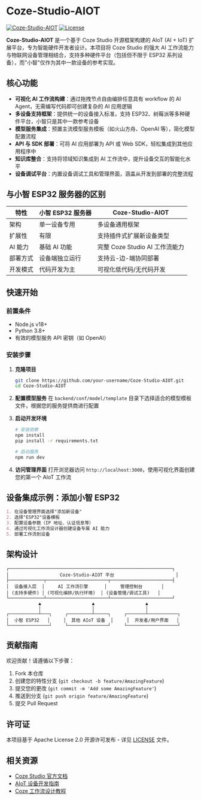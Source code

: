 # Coze-Studio-AIOT

[![Coze-Studio-AIOT](https://img.shields.io/badge/Coze-Studio--AIOT-blue)](<[https://github.com/coze-dev/coze-studio](https://github.com/jiahello/Coze-Studio-AIOT)>)
[![License](https://img.shields.io/badge/License-Apache_2.0-blue.svg)](LICENSE)

**Coze-Studio-AIOT** 是一个基于 Coze Studio 开源框架构建的 AIoT (AI + IoT) 扩展平台，专为智能硬件开发者设计。本项目将 Coze Studio 的强大 AI 工作流能力与物联网设备管理相结合，支持多种硬件平台（包括但不限于 ESP32 系列设备），而"小智"仅作为其中一款设备的参考实现。

## 核心功能

- **可视化 AI 工作流构建**：通过拖拽节点自由编排任意具有 workflow 的 AI Agent，无需编写代码即可创建复杂的 AI 应用逻辑
- **多设备支持框架**：提供统一的设备接入标准，支持 ESP32、树莓派等多种硬件平台，小智只是其中一款参考设备
- **模型服务集成**：预置主流模型服务模板（如火山方舟、OpenAI 等），简化模型配置流程
- **API 与 SDK 部署**：可将 AI 应用部署为 API 或 Web SDK，轻松集成到其他应用程序中
- **知识库整合**：支持将领域知识集成到 AI 工作流中，提升设备交互的智能化水平
- **设备调试平台**：内置设备调试工具和管理界面，涵盖从开发到部署的完整流程

## 与小智 ESP32 服务器的区别

| 特性     | 小智 ESP32 服务器 | Coze-Studio-AIOT               |
| -------- | ----------------- | ------------------------------ |
| 架构     | 单一设备专用      | 多设备通用框架                 |
| 扩展性   | 有限              | 支持插件式扩展新设备类型       |
| AI 能力  | 基础 AI 功能      | 完整 Coze Studio AI 工作流能力 |
| 部署方式 | 设备端独立运行    | 支持云-边-端协同部署           |
| 开发模式 | 代码开发为主      | 可视化低代码/无代码开发        |

## 快速开始

### 前置条件

- Node.js v18+
- Python 3.8+
- 有效的模型服务 API 密钥（如 OpenAI）

### 安装步骤

1. **克隆项目**

   ```bash
   git clone https://github.com/your-username/Coze-Studio-AIOT.git
   cd Coze-Studio-AIOT
   ```

2. **配置模型服务**
   在 `backend/conf/model/template` 目录下选择适合的模型模板文件，根据您的服务提供商进行配置

3. **启动开发环境**

   ```bash
   # 安装依赖
   npm install
   pip install -r requirements.txt

   # 启动服务
   npm run dev
   ```

4. **访问管理界面**
   打开浏览器访问 `http://localhost:3000`，使用可视化界面创建您的第一个 AIoT 工作流

## 设备集成示例：添加小智 ESP32

```markdown
1. 在设备管理界面选择"添加新设备"
2. 选择"ESP32"设备模板
3. 配置设备参数（IP 地址、认证信息等）
4. 通过可视化工作流设计器创建设备专属 AI 能力
5. 部署工作流到设备
```

## 架构设计

```
┌─────────────────────────────────────────────────────────────┐
│                   Coze-Studio-AIOT 平台                       │
├─────────────┬───────────────────────┬───────────────────────┤
│  设备接入层  │     AI 工作流引擎      │     管理控制台       │
│ (支持多硬件) │ (可视化编排/执行环境)  │ (设备管理/调试工具)   │
└─────────────┴───────────────────────┴───────────────────────┘
            ▲                   ▲                   ▲
            │                   │                   │
┌───────────┴───┐     ┌─────────┴─────┐     ┌───────┴───────────┐
│  小智 ESP32   │     │  其他 AIoT 设备  │     │  开发者/用户界面   │
└───────────────┘     └───────────────┘     └───────────────────┘
```

## 贡献指南

欢迎贡献！请遵循以下步骤：

1. Fork 本仓库
2. 创建您的特性分支 (`git checkout -b feature/AmazingFeature`)
3. 提交您的更改 (`git commit -m 'Add some AmazingFeature'`)
4. 推送到分支 (`git push origin feature/AmazingFeature`)
5. 提交 Pull Request

## 许可证

本项目基于 Apache License 2.0 开源许可发布 - 详见 [LICENSE](LICENSE) 文件。

## 相关资源

- [Coze Studio 官方文档](https://github.com/coze-dev/coze-studio/wiki)
- [AIoT 设备开发指南](https://github.com/coze-dev/coze-studio/wiki/2.-%E5%BF%AB%E9%80%9F%E5%BC%80%E5%A7%8B)
- [Coze 工作流设计教程](https://www.coze.com/guides/features)

